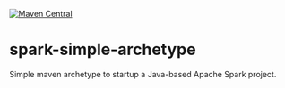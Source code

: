 [![Maven Central](https://img.shields.io/maven-central/v/fr.uha.ensisa.ff/spark-simple-archetype.svg)](http://search.maven.org/#search%7Cga%7C1%7Cg%3A%22fr.uha.ensisa.ff%22%20AND%20a%3A%22spark-simple-archetype%22)
# spark-simple-archetype
Simple maven archetype to startup a Java-based Apache Spark project.
